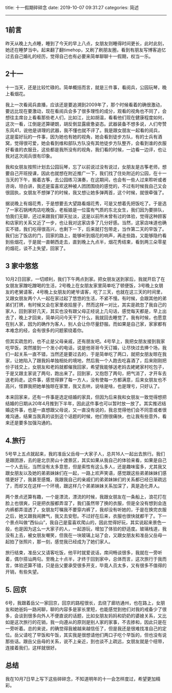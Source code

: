 title: 十一假期碎碎念
date: 2019-10-07 09:31:27
categories: 简述
  
--- 


## 1前言

昨天从晚上九点睡，睡到了今天的早上八点，女朋友则睡得时间更长，此时此刻，她还在睡梦当中。起来翻了翻timehop，又刷了刷朋友圈，看到有朋友写博客追忆过去自己婚礼的经历，觉得自己也有必要来简单聊聊十一假期，权当一乐。

## 2十一

十一当天，还是比较忙碌的。简单概括而言，就是三件事，看阅兵，公园玩琴，晚上看烟花。

我上一次看阅兵直播，应该还是要追溯到2009年了，那个时候看着的确很激动，要远比现在要激动，现在看阅兵会多了很多理性的成分，观看的视角也不同了，会想往主席台上看看那些老人们，比如江，比如胡温，看看他们现在健康程度如何，这次一看，江倒是还算硬朗，胡反倒显露疲惫姿态。武器装备不想多说，人们夸赞东风41，说他是讲理的武器，我不懂也就不评了。我是跟女朋友一起看的阅兵，这是蛮好玩的一件事，因为她也有她的视角，她会看到徒步方队，有的士兵有酒窝，觉得很可爱，她会看到维和部队方队没有其他徒步方队整齐，会看到谁的衣服好看谁的衣服丑，这些都是我所没有的视角，我们看的时候，一边看一边评，也让我对这次阅兵很有印象。

我和女朋友按照计划去公园玩琴，忘了以前说过没有说过，女朋友是古筝老师，想要自己开班授课，因此也就想在附近推广一下，我们找了住处附近的公园，在十一当天的下午，搬着古筝，去公园练习演奏，在这期间，也会有一些人过来聆听或者咨询，坦白讲，我还是蛮喜欢这种被人团团围绕的感觉的，不过有时候我自己又会很固执，女朋友不想弹了的时候，我又想让她多弹两首，这个时候，就很牵强了。

据说晚上有烟花秀，于是想要去大望路看烟花秀，可是又想着先把饭吃了。于是选了一家石锅烤肉店吃晚饭，老板娘是一位蛮有气质的东北女生，我们因为要排队，怕我们无聊，还过来跟我们聊天扯淡，这是以前所未曾有过的体验，觉得这种顾客和店家的关系又近了一步，也让我对这家店多了几分好感。当然，这家店味道也确实不错，我们吃得很高兴，也剩下一下，后来就打包带走，当作第二天的早饭了。我们出了饭店的门，回家的路上，能够听到烟花的响声，再走些路，又能够隐约看到些烟花，于是就一直朝西走去，直到晚上九点半，烟花秀结束，看到两三朵零星的烟花，谈不上失望，回家了。

## 3 家中悠悠

10月2日回家，一切顺利，我们下午两点到家。把女朋友送到家后，我就开启了在女朋友家蹭吃蹭喝的生活，2号晚上在女朋友家里简单吃了顿便饭，3号晚上女朋友的老舅请客，4号晚上女朋友的姥爷请客，吃了三天，也就在这三天的时间里，又跟女朋友两个人一起在家过起了悠悠的生活，不紧不慢。有时候，会跟其他的弟弟们打牌，有时候又会在家里收拾屋子，然而这样一对比，其实是疏忽了我自己的家人，回到家好几天，其实也没有跟父母正经说上几句话，感觉每天都是，早上出去了，晚上才回来，简单问问今天干了什么，我就回去睡觉了。我有时候，也愿意在别人家，因为的确作为客人，别人会让你尽量舒服。而如果是自己家，家家都有本难念的经，会有很多的问题萦绕着你。

但其实疏忽的，也不止是父母亲戚，还有朋友吧。4号早上，我把女朋友接到我家吃早饭，突然接到一个发小的电话，说是他哥哥今天订婚，让尽快过去捧个场，我们一起关系一直不错，当然还是要过去的，于是简单吃了两口，就把女朋友晾在我家，让她陷入了跟我妈单独相处的境地，然后我一个人跑去吃喜酒了，后来刚刚把份子钱交上，女朋友和老妈就都催我回家，希望我能够送老妈去姥姥家村吃包子，于是又跟主家说了两句，跑出来了。回到家，又抱怨了两句，把气消了，才开车去送老妈走。这件事，感觉得罪了每一方人，没有使每一方都满意，后来女朋友也不高兴，怪罪我把她单独晾在家里，我又去哄，说啥是啥，也是理亏，只好认了。

本来回家来，还有一件事是选定结婚的家具，但因为后来我和女朋友一致觉得想把结婚的日期从20年4月推到下半年，因此这件事也可以暂时放一放了。其实推迟结婚这件事，也是一直想跟父母说，又一直没有说的，我总觉得他们会不同意或者很难沟通，结果当我真的谈到这个话题的时候，他们倒很痛快，也让我有些意外，看来还是要多加强沟通的。

## 4.旅行

5号早上五点就起来，我的准岳父岳母一大家子人，总共16人一起出去旅行。我们是跟团游，去的是北京房山十渡景区，其实如果从我自己的体验来看，如果是自己一个人去玩，当然没有太多意思，但是索性有这么多人，还是趣味蛮多，尤其我又跟女朋友以及她的弟弟妹妹们在一起，一路上欢声笑语，感觉跟这些弟弟妹妹们感情更好了，我甚至感慨，我跟我自己的亲戚们的弟弟妹妹们的关系都已经日渐疏远了，而却又在这样一个环境，跟这样几个弟弟妹妹关系加深了，真是造化弄人。

两个景点还算有趣，一个是漂流，漂流的时候，我跟女朋友在一条船上，浪花打在脸上也很爽，只是把衣服都弄湿了，我们虽然带了换的衣服，但是全没有想到会连内裤都弄湿透了，女朋友叮嘱我不要穿内裤了，我却没有听她的，于是在换完衣服之后，她又跟我闹脾气，我又去安慰。不过好在后来，衣服也很快就都干了。下一个景点叫做“西仙山”，我自己是蛮喜欢爬山的，因此觉得好玩，其实说起来景色一般，也是因为这么一大家子的人，一起游玩，增加了体验的舒适度。玻璃栈道，我没有上去，被女朋友嘲笑，但我在一块玻璃上站了会，又跟女朋友和准岳父岳母一起拍了张照片，那一刻，感觉我已经成为了她们家人。

旅行结束，准岳父又请客吃饭，他平时就爱说话，席间畅谈很多，我就在一旁听着，偶尔搭讪两句。至晚上十点半，才终于回到家中，总体而言，这次旅行于我而言，体验还算不错，只是岳父要承受很多开支，毕竟人员太多，又有很多不值得的开销，有些失望。

## 5. 回京

6号，我跟着岳父一家回京，回京的路程很长，去绕了廊坊通州，也在路上，女朋友和她爸妈一路闲聊，聊的内容多是家长里短，也能感觉到他们对我的戒备少了很多，会谈到很多向外人不便直说的话题，比如女朋友妈妈和奶奶的婆媳关系，又比如是这次旅行的花销，我一向遵从的原则是别人家的家事，不去掺和，因此只是在一旁听着。总的来说，的确觉得我被越来越信任了，但是我还是很难找准自己的定位。岳父请吃了早饭和午饭，其实我是很想请他们两口子吃个早饭的，但也没有说那些话。跟岳父岳母的关系，说不上亲近，到也谈不上疏远，女朋友就是个纽带，连接着我们，这样就很好。

## 总结

我在10月7日早上写下这些碎碎念，不知道明年的十一会怎样度过，希望更加精彩。







